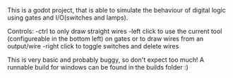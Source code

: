 This is a godot project, that is able to simulate the behaviour of digital logic using gates and I/O(switches and lamps).

Controls:
-ctrl to only draw straight wires
-left click to use the current tool (configureable in the bottom left) on gates or to draw wires from an output/wire
-right click to toggle switches and delete wires

This is very basic and probably buggy, so don't expect too much! A runnable build for windows can be found in the builds folder :)

